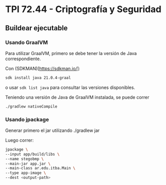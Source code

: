 # TPI 72.44 - Criptografía y Seguridad

## Buildear ejecutable

### Usando **GraalVM**

Para utilizar GraalVM, primero se debe tener la versión de Java correspondiente.

Con (SDKMAN)[https://sdkman.io/]:

```sh
sdk install java 21.0.4-graal
```

o usar `sdk list java` para consultar las versiones disponibles.

Teniendo una versión de Java de GraalVM instalada, se puede correr

```sh
./gradlew nativeCompile
```

### Usando **jpackage**

Generar primero el jar utilizando ./gradlew jar

Luego correr:

```bash
jpackage \
--input app/build/libs \
--name stegobmp \
--main-jar app.jar \
--main-class ar.edu.itba.Main \
--type app-image \
--dest <output-path>
```

